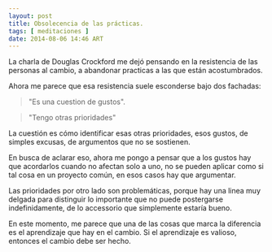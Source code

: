 ```yaml
---
layout: post
title: Obsolecencia de las prácticas.
tags: [ meditaciones ]
date: 2014-08-06 14:46 ART
---
```


La charla de Douglas Crockford me dejó pensando en la resistencia de las
personas al cambio, a abandonar practicas a las que están acostumbrados.

Ahora me parece que esa resistencia suele esconderse bajo dos fachadas:

> "Es una cuestion de gustos".

> "Tengo otras prioridades"

La cuestión es cómo identificar esas otras prioridades, esos gustos, de
simples excusas, de argumentos que no se sostienen.

En busca de aclarar eso, ahora me pongo a pensar que a los gustos hay
que acordarlos cuando no afectan solo a uno, no se pueden aplicar como
si tal cosa en un proyecto común, en esos casos hay que argumentar.

Las prioridades por otro lado son problemáticas, porque hay una linea
muy delgada para distinguir lo importante que no puede postergarse
indefinidamente, de lo accessorio que simplemente estaría bueno.

En este momento, me parece que una de las cosas que marca la diferencia
es el aprendizaje que hay en el cambio. Si el aprendizaje es valioso,
entonces el cambio debe ser hecho.

